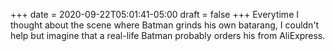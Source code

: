 +++
date = 2020-09-22T05:01:41-05:00
draft = false
+++
Everytime I thought about the scene where Batman grinds his own batarang, I couldn't help but imagine that a real-life Batman probably orders his from AliExpress.
